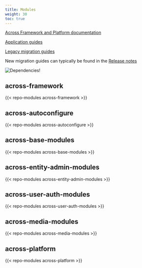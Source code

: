 ```yaml
---
title: Modules
weight: 30
toc: true
---
```


[Across Framework and Platform documentation](https://across.dev/documentation)

[Application guides](https://docs.across.dev/across-site/production/guides)

[Legacy migration guides](https://docs.across.dev/across-site/production/migration/)

New migration guides can typically be found in the [Release notes](/release-notes)

![Dependencies!](/img/dependencies.svg)


## across-framework

{{< repo-modules across-framework >}}


## across-autoconfigure

{{< repo-modules across-autoconfigure >}}


## across-base-modules

{{< repo-modules across-base-modules >}}


## across-entity-admin-modules

{{< repo-modules across-entity-admin-modules >}}


## across-user-auth-modules

{{< repo-modules across-user-auth-modules >}}


## across-media-modules

{{< repo-modules across-media-modules >}}


## across-platform

{{< repo-modules across-platform >}}
